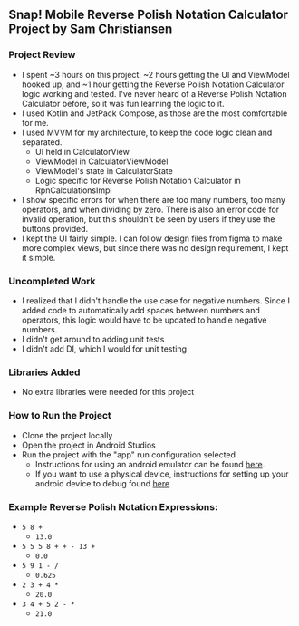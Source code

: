 ## Snap! Mobile Reverse Polish Notation Calculator Project by Sam Christiansen

### Project Review
- I spent ~3 hours on this project: ~2 hours getting the UI and ViewModel hooked up, and ~1 hour getting the Reverse Polish Notation Calculator logic working and tested. I've never heard of a Reverse Polish Notation Calculator before, so it was fun learning the logic to it.
- I used Kotlin and JetPack Compose, as those are the most comfortable for me.
- I used MVVM for my architecture, to keep the code logic clean and separated.
  - UI held in CalculatorView
  - ViewModel in CalculatorViewModel
  - ViewModel's state in CalculatorState
  - Logic specific for Reverse Polish Notation Calculator in RpnCalculationsImpl
- I show specific errors for when there are too many numbers, too many operators, and when dividing by zero. There is also an error code for invalid operation, but this shouldn't be seen by users if they use the buttons provided.
- I kept the UI fairly simple. I can follow design files from figma to make more complex views, but since there was no design requirement, I kept it simple.

### Uncompleted Work
- I realized that I didn't handle the use case for negative numbers. Since I added code to automatically add spaces between numbers and operators, this logic would have to be updated to handle negative numbers.
- I didn't get around to adding unit tests
- I didn't add DI, which I would for unit testing

### Libraries Added
- No extra libraries were needed for this project

### How to Run the Project
- Clone the project locally
- Open the project in Android Studios
- Run the project with the "app" run configuration selected
  - Instructions for using an android emulator can be found [here](https://developer.android.com/studio/run/managing-avds).
  - If you want to use a physical device, instructions for setting up your android device to debug found [here](https://developer.android.com/studio/debug/dev-options)

### Example Reverse Polish Notation Expressions:
- `5 8 +`
  - `13.0`
- `5 5 5 8 + + - 13 +`
  - `0.0`
- `5 9 1 - /`
  - `0.625`
- `2 3 + 4 *`
  - `20.0`
- `3 4 + 5 2 - *`
  - `21.0`